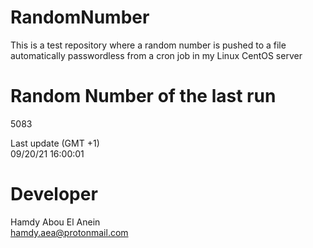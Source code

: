 # RandomNumber    
This is a test repository where a random number is pushed to a file automatically passwordless from a cron job in my Linux CentOS server    
# Random Number of the last run   
5083
      
Last update (GMT +1)    
09/20/21 16:00:01
# Developer    
Hamdy Abou El Anein   
hamdy.aea@protonmail.com
